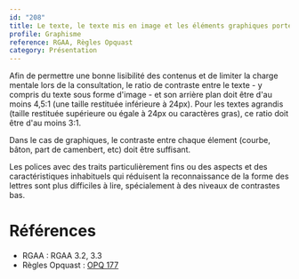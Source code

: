 ```yaml
---
id: "208"
title: Le texte, le texte mis en image et les éléments graphiques porteurs d'information sont présentés avec un contraste suffisant avec leur arrière-plan et entre eux.
profile: Graphisme
reference: RGAA, Règles Opquast
category: Présentation
---
```


Afin de permettre une bonne lisibilité des contenus et de limiter la charge mentale lors de la consultation, le ratio de contraste entre le texte - y compris du texte sous forme d'image - et son arrière plan doit être d'au moins 4,5:1 (une taille restituée inférieure à 24px). Pour les textes agrandis (taille restituée supérieure ou égale à 24px ou caractères gras), ce ratio doit être d'au moins 3:1.

Dans le cas de graphiques, le contraste entre chaque élement (courbe, bâton, part de camenbert, etc) doit être suffisant.

Les polices avec des traits particulièrement fins ou des aspects et des caractéristiques inhabituels qui réduisent la reconnaissance de la forme des lettres sont plus difficiles à lire, spécialement à des niveaux de contrastes bas.

# Références

* RGAA : RGAA 3.2, 3.3
* Règles Opquast : [OPQ 177](https://checklists.opquast.com/fr/assurance-qualite-web/les-contenus-sont-presentes-avec-un-contraste-suffisant-par-rapport-a-leur-arriere-plan)
